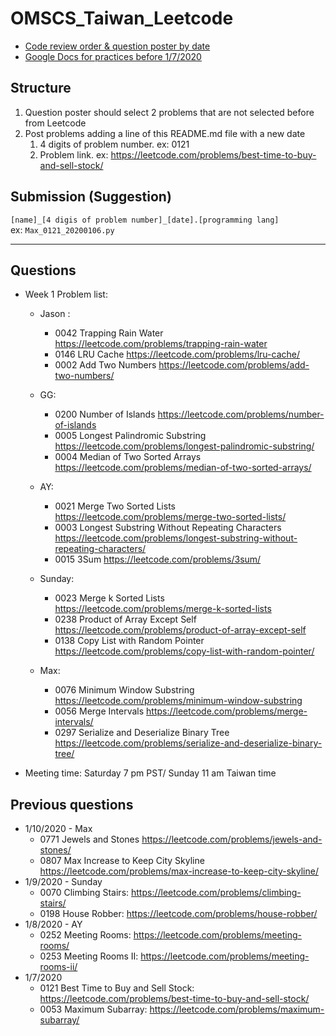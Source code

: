 # OMSCS_Taiwan_Leetcode

- [Code review order & question poster by date](https://docs.google.com/spreadsheets/d/1KuYh8kk7TYKueuf9kOcd6wOhi51u3vo6dusqaNzK1ik/edit#gid=0)  
- [Google Docs for practices before 1/7/2020](https://docs.google.com/document/d/1Os1LEmq0VXcoPmASAMXM0ELjR_hYVqYPDYNwOvFaPYI/edit)

## Structure
1. Question poster should select 2 problems that are not selected before from Leetcode  
2. Post problems adding a line of this README.md file with a new date  
    1. 4 digits of problem number. ex: 0121  
    2. Problem link. ex: https://leetcode.com/problems/best-time-to-buy-and-sell-stock/  

## Submission (Suggestion)
`[name]_[4 digis of problem number]_[date].[programming lang]`  
ex: `Max_0121_20200106.py`  

---
## Questions 
- Week 1 Problem list:
  - Jason : 
    - 0042 Trapping Rain Water https://leetcode.com/problems/trapping-rain-water
    - 0146 LRU Cache https://leetcode.com/problems/lru-cache/
    - 0002 Add Two Numbers https://leetcode.com/problems/add-two-numbers/

  - GG: 
    - 0200 Number of Islands https://leetcode.com/problems/number-of-islands
    - 0005 Longest Palindromic Substring https://leetcode.com/problems/longest-palindromic-substring/
    - 0004 Median of Two Sorted Arrays https://leetcode.com/problems/median-of-two-sorted-arrays/

  - AY: 
    - 0021 Merge Two Sorted Lists https://leetcode.com/problems/merge-two-sorted-lists/
    - 0003 Longest Substring Without Repeating Characters https://leetcode.com/problems/longest-substring-without-repeating-characters/
    - 0015 3Sum https://leetcode.com/problems/3sum/

  - Sunday: 
    - 0023 Merge k Sorted Lists https://leetcode.com/problems/merge-k-sorted-lists
    - 0238 Product of Array Except Self https://leetcode.com/problems/product-of-array-except-self
    - 0138 Copy List with Random Pointer https://leetcode.com/problems/copy-list-with-random-pointer/

  - Max: 
    - 0076 Minimum Window Substring https://leetcode.com/problems/minimum-window-substring
    - 0056 Merge Intervals https://leetcode.com/problems/merge-intervals/
    - 0297 Serialize and Deserialize Binary Tree https://leetcode.com/problems/serialize-and-deserialize-binary-tree/

- Meeting time: Saturday 7 pm PST/ Sunday 11 am Taiwan time
## Previous questions
- 1/10/2020 - Max
  - 0771 Jewels and Stones https://leetcode.com/problems/jewels-and-stones/
  - 0807 Max Increase to Keep City Skyline https://leetcode.com/problems/max-increase-to-keep-city-skyline/
- 1/9/2020 - Sunday
  - 0070 Climbing Stairs: https://leetcode.com/problems/climbing-stairs/
  - 0198 House Robber: https://leetcode.com/problems/house-robber/
- 1/8/2020 - AY
  - 0252 Meeting Rooms: https://leetcode.com/problems/meeting-rooms/
  - 0253 Meeting Rooms II: https://leetcode.com/problems/meeting-rooms-ii/
- 1/7/2020
  - 0121 Best Time to Buy and Sell Stock: https://leetcode.com/problems/best-time-to-buy-and-sell-stock/
  - 0053 Maximum Subarray: https://leetcode.com/problems/maximum-subarray/
